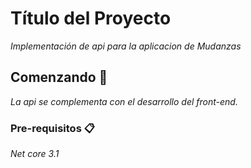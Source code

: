# Título del Proyecto

_Implementación de api para la aplicacion de Mudanzas_

## Comenzando 🚀

_La api se complementa con el desarrollo del front-end._


### Pre-requisitos 📋

_Net core 3.1_


